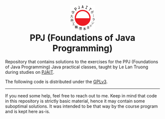 <h1 align="center">
  <div>
    <img width="80" src="https://raw.githubusercontent.com/itischrisd/itis-PJATK/main/logo.svg" alt="" />
  </div>
  PPJ (Foundations of Java Programming)
</h1>

Repository that contains solutions to the exercises for the PPJ (Foundations of Java Programming) Java practical classes, taught by Le Lan Truong during studies on [PJAIT](https://www.pja.edu.pl/en/).

The following code is distributed under the [GPLv3](./LICENSE).

---

If you need some help, feel free to reach out to me. Keep in mind that code in this repository is strictly basic material, hence it may contain some suboptimal solutions. It was intended to be that way by the course program and is kept here as-is.
